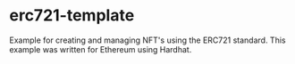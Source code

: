 # erc721-template
Example for creating and managing NFT's using the ERC721 standard. This example was written for Ethereum using Hardhat.
